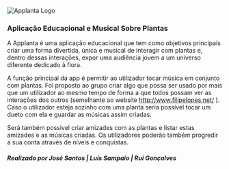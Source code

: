 ![Applanta Logo](https://cdn.discordapp.com/attachments/639847770093781022/788788141158825984/gradiente2.png)

### Aplicação Educacional e Musical Sobre Plantas

A Applanta é uma aplicação educacional que tem como objetivos principais criar uma forma divertida, única e musical de interagir com plantas e, dentro dessas interações, expor uma audiência jovem a um universo diferente dedicado à flora.

A função principal da app é permitir ao utilizador tocar música em conjunto com plantas. Foi proposto ao grupo criar algo que possa ser usado por mais que um utilizador ao mesmo tempo de forma a que todos possam ver as interações dos outros (semelhante ao website http://www.filipelopes.net/ ). Caso o utilizador esteja sozinho com uma planta seria possível tocar um dueto com ela e guardar as músicas assim criadas.

Será também possivel criar amizades com as plantas e listar estas amizades e as músicas criadas. Os utilizadores poderão também progredir a sua conta através de níveis e conquistas.

##### Realizado por José Santos | Luís Sampaio | Rui Gonçalves
